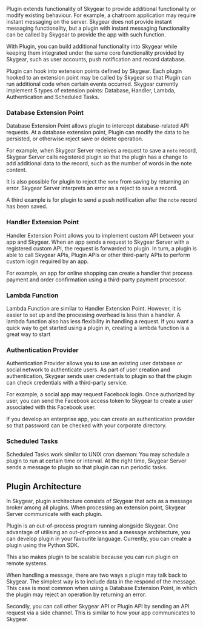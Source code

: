 Plugin extends functionality of Skygear to provide additional functionality or
modify existing behaviour. For example, a chatroom application may require
instant messaging on the server. Skygear does not provide instant messaging
functionality, but a plugin with instant messaging functionality can be called
by Skygear to provide the app with such function.

With Plugin, you can build additional functionality into Skygear while keeping them
integrated under the same core functionality provided by Skygear, such as user
accounts, push notification and record database.

Plugin can hook into extension points defined by Skygear. Each plugin hooked to an
extension point may be called by Skygear so that Plugin can run additional code
when certain events occurred. Skygear currently implement 5 types of extension
points: Database, Handler, Lambda, Authentication and Scheduled Tasks.

### Database Extension Point

Database Extension Point allows plugin to intercept database-related API
requests. At a database extension point, Plugin can modify the data to be
persisted, or otherwise reject save or delete operation.

For example, when Skygear Server receives a request to save a `note` record,
Skygear Server calls registered plugin so that the plugin has a change to add
additional data to the record, such as the number of words in the note content.

It is also possible for plugin to reject the `note` from saving by returning an
error. Skygear Server interprets an error as a reject to save a record.

A third example is for plugin to send a push notification after the `note`
record has been saved.

### Handler Extension Point

Handler Extension Point allows you to implement custom API between your app and
Skygear. When an app sends a request to Skygear Server with a registered custom API,
the request is forwarded to plugin. In turn, a plugin is able to call Skygear APIs,
Plugin APIs or other third-party APIs to perform custom login required by an
app.

For example, an app for online shopping can create a handler that process
payment and order confirmation using a third-party payment processor.

### Lambda Function

Lambda Function are similar to Handler Extension Point. However, it is easier to
set up and the processing overhead is less than a handler. A lambda function
also has less flexibility in handling a request. If you want a quick way to get
started using a plugin in, creating a lambda function is a great way to start

### Authentication Provider

Authentication Provider allows you to use an existing user database or social
network to authenticate users. As part of user creation and authentication, Skygear
sends user credentials to plugin so that the plugin can check credentials with
a third-party service.

For example, a social app may request Facebook login. Once authorized by user,
you can send the Facebook access token to Skygear to create a user associated with
this Facebook user.

If you develop an enterprise app, you can create an authentication provider so
that password can be checked with your corporate directory.

### Scheduled Tasks

Scheduled Tasks work similar to UNIX cron daemon: You may schedule a plugin to
run at certain time or interval. At the right time, Skygear Server sends a message
to plugin so that plugin can run periodic tasks.

## Plugin Architecture

In Skygear, plugin architecture consists of Skygear that acts as a message broker
among all plugins. When processing an extension point, Skygear Server communicate
with each plugin.

Plugin is an out-of-process program running alongside Skygear. One advantage of
utilising an out-of-process and a message architecture, you can develop plugin
in your favourite language. Currently, you can create a plugin using the Python
SDK.

This also makes plugin to be scalable because you can run plugin on remote
systems.

When handling a message, there are two ways a plugin may talk back to Skygear. The
simplest way is to include data in the respond of the message. This case is most
common when using a Database Extension Point, in which the plugin may reject an
operation by returning an error.

Secondly, you can call other Skygear API or Plugin API by sending an API request
via a side channel. This is similar to how your app communicates to Skygear.
